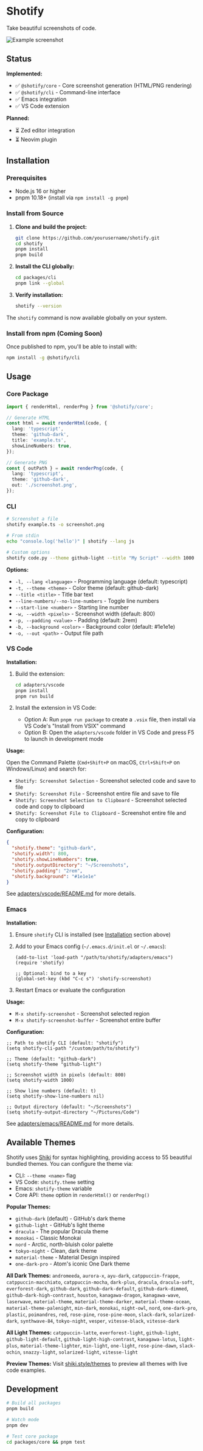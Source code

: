 # Shotify

Take beautiful screenshots of code.

![Example screenshot](./example.png)

## Status

**Implemented:**

- ✅ `@shotify/core` - Core screenshot generation (HTML/PNG rendering)
- ✅ `@shotify/cli` - Command-line interface
- ✅ Emacs integration
- ✅ VS Code extension

**Planned:**

- ⏳ Zed editor integration
- ⏳ Neovim plugin

## Installation

### Prerequisites

- Node.js 16 or higher
- pnpm 10.18+ (install via `npm install -g pnpm`)

### Install from Source

1. **Clone and build the project:**
   ```bash
   git clone https://github.com/yourusername/shotify.git
   cd shotify
   pnpm install
   pnpm build
   ```

2. **Install the CLI globally:**
   ```bash
   cd packages/cli
   pnpm link --global
   ```

3. **Verify installation:**
   ```bash
   shotify --version
   ```

The `shotify` command is now available globally on your system.

### Install from npm (Coming Soon)

Once published to npm, you'll be able to install with:
```bash
npm install -g @shotify/cli
```

## Usage

### Core Package

```typescript
import { renderHtml, renderPng } from '@shotify/core';

// Generate HTML
const html = await renderHtml(code, {
  lang: 'typescript',
  theme: 'github-dark',
  title: 'example.ts',
  showLineNumbers: true,
});

// Generate PNG
const { outPath } = await renderPng(code, {
  lang: 'typescript',
  theme: 'github-dark',
  out: './screenshot.png',
});
```

### CLI

```bash
# Screenshot a file
shotify example.ts -o screenshot.png

# From stdin
echo "console.log('hello')" | shotify --lang js

# Custom options
shotify code.py --theme github-light --title "My Script" --width 1000
```

**Options:**
- `-l, --lang <language>` - Programming language (default: typescript)
- `-t, --theme <theme>` - Color theme (default: github-dark)
- `--title <title>` - Title bar text
- `--line-numbers/--no-line-numbers` - Toggle line numbers
- `--start-line <number>` - Starting line number
- `-w, --width <pixels>` - Screenshot width (default: 800)
- `-p, --padding <value>` - Padding (default: 2rem)
- `-b, --background <color>` - Background color (default: #1e1e1e)
- `-o, --out <path>` - Output file path

### VS Code

**Installation:**

1. Build the extension:
   ```bash
   cd adapters/vscode
   pnpm install
   pnpm run build
   ```

2. Install the extension in VS Code:
   - Option A: Run `pnpm run package` to create a `.vsix` file, then install via VS Code's "Install from VSIX" command
   - Option B: Open the `adapters/vscode` folder in VS Code and press F5 to launch in development mode

**Usage:**

Open the Command Palette (`Cmd+Shift+P` on macOS, `Ctrl+Shift+P` on Windows/Linux) and search for:
- `Shotify: Screenshot Selection` - Screenshot selected code and save to file
- `Shotify: Screenshot File` - Screenshot entire file and save to file
- `Shotify: Screenshot Selection to Clipboard` - Screenshot selected code and copy to clipboard
- `Shotify: Screenshot File to Clipboard` - Screenshot entire file and copy to clipboard

**Configuration:**

```json
{
  "shotify.theme": "github-dark",
  "shotify.width": 800,
  "shotify.showLineNumbers": true,
  "shotify.outputDirectory": "~/Screenshots",
  "shotify.padding": "2rem",
  "shotify.background": "#1e1e1e"
}
```

See [adapters/vscode/README.md](adapters/vscode/README.md) for more details.

### Emacs

**Installation:**

1. Ensure `shotify` CLI is installed (see [Installation](#installation) section above)

2. Add to your Emacs config (`~/.emacs.d/init.el` or `~/.emacs`):
   ```elisp
   (add-to-list 'load-path "/path/to/shotify/adapters/emacs")
   (require 'shotify)

   ;; Optional: bind to a key
   (global-set-key (kbd "C-c s") 'shotify-screenshot)
   ```

3. Restart Emacs or evaluate the configuration

**Usage:**

- `M-x shotify-screenshot` - Screenshot selected region
- `M-x shotify-screenshot-buffer` - Screenshot entire buffer

**Configuration:**

```elisp
;; Path to shotify CLI (default: "shotify")
(setq shotify-cli-path "/custom/path/to/shotify")

;; Theme (default: "github-dark")
(setq shotify-theme "github-light")

;; Screenshot width in pixels (default: 800)
(setq shotify-width 1000)

;; Show line numbers (default: t)
(setq shotify-show-line-numbers nil)

;; Output directory (default: "~/Screenshots")
(setq shotify-output-directory "~/Pictures/Code")
```

See [adapters/emacs/README.md](adapters/emacs/README.md) for more details.

## Available Themes

Shotify uses [Shiki](https://shiki.style) for syntax highlighting, providing access to 55 beautiful bundled themes. You can configure the theme via:
- CLI: `--theme <name>` flag
- VS Code: `shotify.theme` setting
- Emacs: `shotify-theme` variable
- Core API: `theme` option in `renderHtml()` or `renderPng()`

**Popular Themes:**
- `github-dark` (default) - GitHub's dark theme
- `github-light` - GitHub's light theme
- `dracula` - The popular Dracula theme
- `monokai` - Classic Monokai
- `nord` - Arctic, north-bluish color palette
- `tokyo-night` - Clean, dark theme
- `material-theme` - Material Design inspired
- `one-dark-pro` - Atom's iconic One Dark theme

**All Dark Themes:**
`andromeeda`, `aurora-x`, `ayu-dark`, `catppuccin-frappe`, `catppuccin-macchiato`, `catppuccin-mocha`, `dark-plus`, `dracula`, `dracula-soft`, `everforest-dark`, `github-dark`, `github-dark-default`, `github-dark-dimmed`, `github-dark-high-contrast`, `houston`, `kanagawa-dragon`, `kanagawa-wave`, `laserwave`, `material-theme`, `material-theme-darker`, `material-theme-ocean`, `material-theme-palenight`, `min-dark`, `monokai`, `night-owl`, `nord`, `one-dark-pro`, `plastic`, `poimandres`, `red`, `rose-pine`, `rose-pine-moon`, `slack-dark`, `solarized-dark`, `synthwave-84`, `tokyo-night`, `vesper`, `vitesse-black`, `vitesse-dark`

**All Light Themes:**
`catppuccin-latte`, `everforest-light`, `github-light`, `github-light-default`, `github-light-high-contrast`, `kanagawa-lotus`, `light-plus`, `material-theme-lighter`, `min-light`, `one-light`, `rose-pine-dawn`, `slack-ochin`, `snazzy-light`, `solarized-light`, `vitesse-light`

**Preview Themes:**
Visit [shiki.style/themes](https://shiki.style/themes) to preview all themes with live code examples.

## Development

```bash
# Build all packages
pnpm build

# Watch mode
pnpm dev

# Test core package
cd packages/core && pnpm test
```
